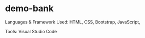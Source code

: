 # demo-bank
 Languages & Framework Used:
 HTML,
 CSS,
 Bootstrap,
 JavaScript,
 
 
 Tools:
 Visual Studio Code
